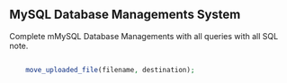 ## MySQL Database Managements System 
Complete mMySQL Database Managements with all queries with all SQL note. 

```php

	move_uploaded_file(filename, destination);

```